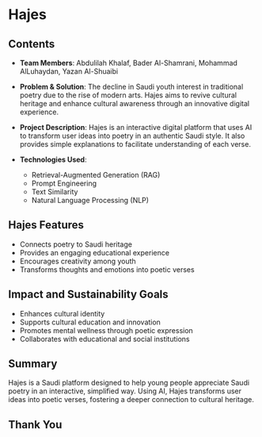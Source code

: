 # Hajes

## Contents
- **Team Members**: Abdulilah Khalaf, Bader Al-Shamrani, Mohammad AlLuhaydan, Yazan Al-Shuaibi
  
- **Problem & Solution**: The decline in Saudi youth interest in traditional poetry due to the rise of modern arts. Hajes aims to revive cultural heritage and enhance cultural awareness through an innovative digital experience.

- **Project Description**: Hajes is an interactive digital platform that uses AI to transform user ideas into poetry in an authentic Saudi style. It also provides simple explanations to facilitate understanding of each verse.

- **Technologies Used**: 
  - Retrieval-Augmented Generation (RAG)
  - Prompt Engineering
  - Text Similarity
  - Natural Language Processing (NLP)

## Hajes Features
- Connects poetry to Saudi heritage
- Provides an engaging educational experience
- Encourages creativity among youth
- Transforms thoughts and emotions into poetic verses

## Impact and Sustainability Goals
- Enhances cultural identity
- Supports cultural education and innovation
- Promotes mental wellness through poetic expression
- Collaborates with educational and social institutions

## Summary
Hajes is a Saudi platform designed to help young people appreciate Saudi poetry in an interactive, simplified way. Using AI, Hajes transforms user ideas into poetic verses, fostering a deeper connection to cultural heritage.

## Thank You
